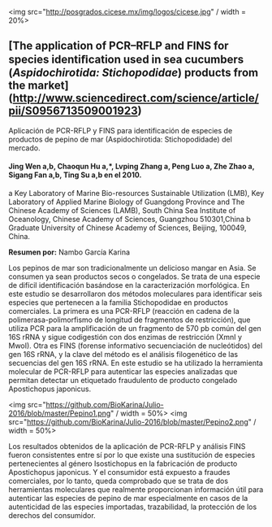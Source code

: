 
<img src="http://posgrados.cicese.mx/img/logos/cicese.jpg" / width = 20%>

## [The application of PCR–RFLP and  FINS for species identiﬁcation used in sea cucumbers (*Aspidochirotida: Stichopodidae*) products  from  the  market] (http://www.sciencedirect.com/science/article/pii/S0956713509001923)
Aplicación de PCR-RFLP y FINS para identificación de especies de productos de pepino de mar (Aspidochirotida: Stichopodidade) del mercado.

####  Jing Wen a,b, Chaoqun Hu a,*, Lvping  Zhang a, Peng  Luo a, Zhe Zhao a, Sigang  Fan a,b, Ting Su a,b en el 2010.

a Key Laboratory of Marine Bio-resources Sustainable Utilization (LMB), Key Laboratory of Applied Marine Biology  of Guangdong Province and The Chinese
Academy of Sciences (LAMB), South China Sea  Institute of Oceanology, Chinese Academy of Sciences, Guangzhou 510301,China
b Graduate University of Chinese Academy of Sciences, Beijing,  100049, China.


**Resumen por:** Nambo García Karina



Los pepinos de mar son tradicionalmente un delicioso mangar en Asia. Se consumen ya sean productos secos o congelados. Se trata de una especie de difícil identificación basándose en la caracterización morfológica. En este estudio se desarrollaron dos métodos moleculares para identificar seis especies que pertenecen a la familia Stichopodidae en productos comerciales. La primera es una PCR-RFLP (reacción en cadena de la polimerasa-polimorfismo de longitud de fragmentos de restricción), que utiliza PCR para la amplificación de un fragmento de 570 pb común del gen 16S rRNA y sigue codigestión con dos enzimas de restricción (XmnI y MwoI). Otra es FINS (forense informativo secuenciación de nucleótidos) del gen 16S rRNA, y la clave del método es el análisis filogenético de las secuencias del gen 16S rRNA. En este estudio se ha utilizado la herramienta molecular de PCR-RFLP para autenticar las especies analizadas que permitan detectar un etiquetado fraudulento de producto congelado Apostichopus japonicus. 


<img src="https://github.com/BioKarina/Julio-2016/blob/master/Pepino1.png" / width = 50%>
<img src="https://github.com/BioKarina/Julio-2016/blob/master/Pepino2.png" / width = 50%>


Los resultados obtenidos de la aplicación de PCR-RFLP y análisis FINS fueron consistentes entre sí por lo que existe una sustitución de especies pertenecientes al género Isostichopus en la fabricación de producto Apostichopus japonicus. Y el consumidor está expuesto a fraudes comerciales, por lo tanto, queda comprobado que se trata de dos herramientas moleculares que realmente proporcionan información útil para autenticar las especies de pepino de mar especialmente en casos de la autenticidad de las especies importadas, trazabilidad, la protección de los derechos del consumidor. 

